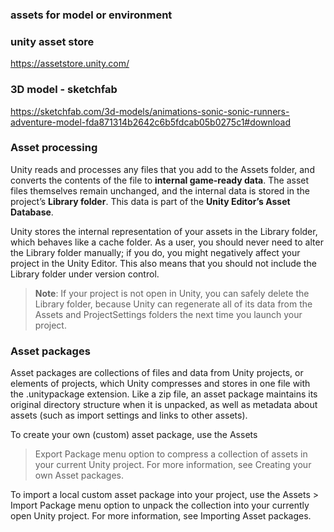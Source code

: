 ### assets for model or environment


### unity asset store
https://assetstore.unity.com/

### 3D model - sketchfab
https://sketchfab.com/3d-models/animations-sonic-sonic-runners-adventure-model-fda871314b2642c6b5fdcab05b0275c1#download

### Asset processing
Unity reads and processes any files that you add to the Assets folder, and converts the contents of the file to **internal game-ready data**. The asset files themselves remain unchanged, and the internal data is stored in the project’s **Library folder**. This data is part of the **Unity Editor’s Asset Database**.

Unity stores the internal representation of your assets in the Library folder, which behaves like a cache folder. As a user, you should never need to alter the Library folder manually; if you do, you might negatively affect your project in the Unity Editor. This also means that you should not include the Library folder under version control.

> **Note**: If your project is not open in Unity, you can safely delete the Library folder, because Unity can regenerate all of its data from the Assets and ProjectSettings folders the next time you launch your project.


### Asset packages
Asset packages are collections of files and data from Unity projects, or elements of projects, which Unity compresses and stores in one file with the .unitypackage extension. Like a zip file, an asset package maintains its original directory structure when it is unpacked, as well as metadata about assets (such as import settings and links to other assets).

To create your own (custom) asset package, use the Assets
 > Export Package menu option to compress a collection of assets in your current Unity project. For more information, see Creating your own Asset packages.

To import a local custom asset package into your project, use the Assets > Import Package menu option to unpack the collection into your currently open Unity project. For more information, see Importing Asset packages.




